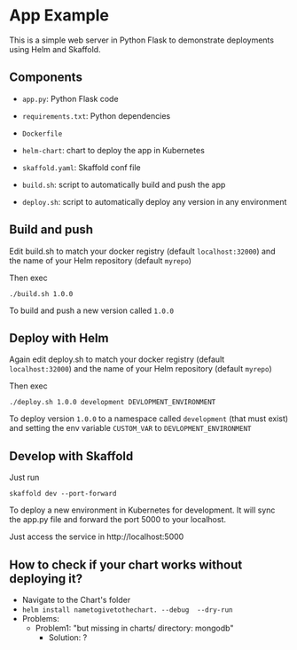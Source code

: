 # App Example

This is a simple web server in Python Flask to demonstrate deployments using Helm and Skaffold.

## Components
- `app.py`: Python Flask code

- `requirements.txt`: Python dependencies

- `Dockerfile`

- `helm-chart`: chart to deploy the app in Kubernetes

- `skaffold.yaml`: Skaffold conf file

- `build.sh`: script to automatically build and push the app

- `deploy.sh`: script to automatically deploy any version in any environment

## Build and push

Edit build.sh to match your docker registry (default `localhost:32000`) and the name of your Helm repository (default `myrepo`)

Then exec

```
./build.sh 1.0.0
```

To build and push a new version called `1.0.0`

## Deploy with Helm

Again edit deploy.sh to match your docker registry (default `localhost:32000`) and the name of your Helm repository (default `myrepo`)

Then exec

```
./deploy.sh 1.0.0 development DEVLOPMENT_ENVIRONMENT
```

To deploy version `1.0.0` to a namespace called `development` (that must exist) and setting the env variable `CUSTOM_VAR` to `DEVLOPMENT_ENVIRONMENT`

## Develop with Skaffold

Just run

```
skaffold dev --port-forward
```

To deploy a new environment in Kubernetes for development. It will sync the app.py file and forward the port 5000 to your localhost.

Just access the service in http://localhost:5000

## How to check if your chart works without deploying it?
* Navigate to the Chart's folder
* `helm install nametogivetothechart. --debug  --dry-run`
* Problems:
  * Problem1: "but missing in charts/ directory: mongodb"
    * Solution: ?
